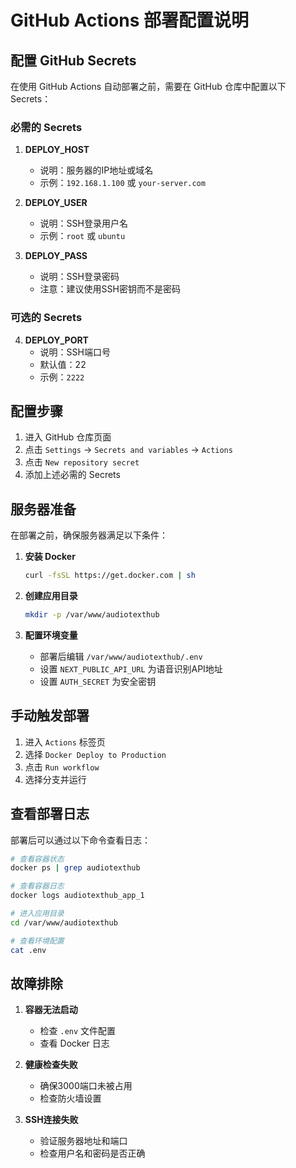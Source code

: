 # GitHub Actions 部署配置说明

## 配置 GitHub Secrets

在使用 GitHub Actions 自动部署之前，需要在 GitHub 仓库中配置以下 Secrets：

### 必需的 Secrets

1. **DEPLOY_HOST**
   - 说明：服务器的IP地址或域名
   - 示例：`192.168.1.100` 或 `your-server.com`

2. **DEPLOY_USER**
   - 说明：SSH登录用户名
   - 示例：`root` 或 `ubuntu`

3. **DEPLOY_PASS**
   - 说明：SSH登录密码
   - 注意：建议使用SSH密钥而不是密码

### 可选的 Secrets

4. **DEPLOY_PORT**
   - 说明：SSH端口号
   - 默认值：22
   - 示例：`2222`

## 配置步骤

1. 进入 GitHub 仓库页面
2. 点击 `Settings` → `Secrets and variables` → `Actions`
3. 点击 `New repository secret`
4. 添加上述必需的 Secrets

## 服务器准备

在部署之前，确保服务器满足以下条件：

1. **安装 Docker**
   ```bash
   curl -fsSL https://get.docker.com | sh
   ```

2. **创建应用目录**
   ```bash
   mkdir -p /var/www/audiotexthub
   ```

3. **配置环境变量**
   - 部署后编辑 `/var/www/audiotexthub/.env`
   - 设置 `NEXT_PUBLIC_API_URL` 为语音识别API地址
   - 设置 `AUTH_SECRET` 为安全密钥

## 手动触发部署

1. 进入 `Actions` 标签页
2. 选择 `Docker Deploy to Production`
3. 点击 `Run workflow`
4. 选择分支并运行

## 查看部署日志

部署后可以通过以下命令查看日志：

```bash
# 查看容器状态
docker ps | grep audiotexthub

# 查看容器日志
docker logs audiotexthub_app_1

# 进入应用目录
cd /var/www/audiotexthub

# 查看环境配置
cat .env
```

## 故障排除

1. **容器无法启动**
   - 检查 `.env` 文件配置
   - 查看 Docker 日志

2. **健康检查失败**
   - 确保3000端口未被占用
   - 检查防火墙设置

3. **SSH连接失败**
   - 验证服务器地址和端口
   - 检查用户名和密码是否正确